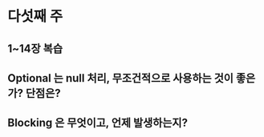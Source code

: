 # 다섯째 주

## 1~14장 복습

## Optional<T> 는 null 처리, 무조건적으로 사용하는 것이 좋은가? 단점은?

## Blocking 은 무엇이고, 언제 발생하는지?